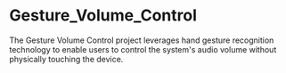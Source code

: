 # Gesture_Volume_Control
The Gesture Volume Control project leverages hand gesture recognition technology to enable users to control the system's audio volume without physically touching the device. 
